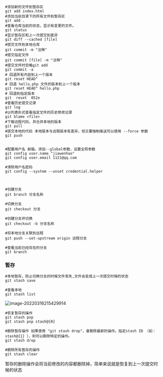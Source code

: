 

```shell
#添加新的文件到暂存区
git add index.html
#添加当前目录下的所有文件到暂存区
git add .
#查看仓库当前的状态，显示有变更的文件。
git status
#显示暂存区和上一次提交到差异
git diff --cached [file]
#提交文件到本地仓库
git commit -m "注释"
#提交指定文件
git commit [file] -m "注释"
#提交文件时忽略git add
git commit -a
# 回退所有内容到上一个版本  
git reset HEAD^       
# 回退 hello.php 文件的版本到上一个版本 
git reset HEAD^ hello.php   
# 回退到指定版本
git  reset  052e
#查看历史提交记录
git log 
#以列表形式查看指定文件的历史修改记录
git blame <file> 
#下载远程代码，并合并本地的版本
git pull
#提交本地的代码 本地版本与远程版本有差异，但又要强制推送可以使用 --force 参数
git push


#配置用户名 邮箱，添加--global参数，设置全局参数
git config user.name "jiawenhao"
git config user.email 1121@qq.com

#清除用户名密码
git config --system --unset credential.helper



#创建分支
git branch 分支名称

#切换分支
git checkout 分支

#创建分支并切换
git checkout -b 分支名称

#将本地分支关联到远程
git push --set-upstream origin 远程分支

#查看当前已经存在的分支
git branch

```

### 暂存

```shell
#本地暂存，防止切换分支的时候文件丢失,文件会变成上一次提交时候的状态
git stash save

#查看本地
git stash list
```

![image-20220316215429914](https://images-1258301517.cos.ap-nanjing.myqcloud.com/images/202203162154955.png)

```shell
#恢复暂存的操作
git stash pop  
git stash pop stash@{0}
```

```shell
#删除暂存操作 如果使用 "git stash drop"，會刪除最新的操作。指定stash ID （如：stash@{1} ），則可以刪除特定的操作。
git stash drop

```

```shell
#删除所有暂存的操作
git stash clear
```

暂存的删除操作会将当前修改的内容都删除掉，简单来说就是恢复到上一次提交时候的状态
